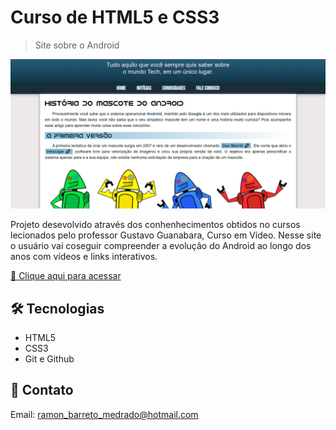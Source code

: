 # Curso de HTML5 e CSS3

>Site sobre o Android

![preview](./.github/preview.png)

Projeto desevolvido através dos conhenhecimentos obtidos no cursos lecionados pelo professor Gustavo Guanabara, Curso em Vídeo.
Nesse site o usuário vai coseguir compreender a evolução do Android ao longo dos anos com vídeos e links interativos.

[🔗 Clique aqui para acessar](https://ramonbarret.github.io/site_android/)

## 🛠 Tecnologias

- HTML5
- CSS3
- Git e Github

## 📲 Contato

Email: ramon_barreto_medrado@hotmail.com